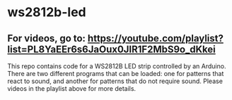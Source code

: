 # ws2812b-led
## For videos, go to: https://youtube.com/playlist?list=PL8YaEEr6s6JaOux0JIR1F2MbS9o_dKkei
This repo contains code for a WS2812B LED strip controlled by an Arduino. There are two different programs that can be loaded: one for patterns that react to sound, and another for patterns that do not require sound. Please videos in the playlist above for more details.
